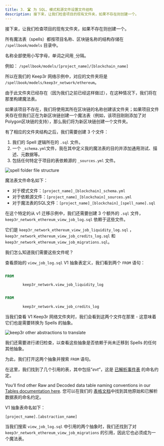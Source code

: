 ```yaml
---
title: 3. 🛣️ 为 SQL、模式和源文件设置文件结构
description: 接下来，让我们检查项目的现有文件夹，如果不存在则创建一个。
---
```


接下来，让我们检查项目的现有文件夹，如果不存在则创建一个。

所有魔法表（spells）都按项目名称、区块链名称的结构存储在 `/spellbook/models` 目录中。

名称全部使用小写字母，单词之间用`_`分隔。

例如： `/spellbook/models/[project_name]/[blockchain_name]`

所以在我们的 Keep3r 网络示例中，对应的文件夹将是 `/spellbook/models/keep3r_network/ethereum`。

由于此文件夹已经存在（因为我们之前已经这样做过），在这种情况下，我们将在那里构建魔法表。

如果该项目不存在，我们将使用其所在区块链的名称创建该文件夹；如果项目文件夹存在但我们正在为新区块链创建一个魔法表（例如，该项目刚刚添加了对Polygon区块链的支持），那么我们将为新区块链创建一个文件夹。

有了相应的文件夹结构之后，我们需要创建 3 个文件：

1. 我们的 Spell 逻辑所在的 `.sql` 文件。
2. 一个 `_schema.yml`文件，我在其中定义我的魔法表的目的并添加通用测试、描述、元数据等。
3. 包括任何特定于项目的表依赖源的 `_sources.yml` 文件。

![spell folder file structure](images/spell-folder-file-structure.jpg)

魔法表文件命名如下：

* 对于模式文件：`[project_name]_[blockchain]_schema.yml`
* 对于依赖源文件：`[project_name]_[blockchain]_sources.yml`
* 对于魔法表的SQL文件：`[project_name]_[blockchain]_[spell_name].sql`

在这个特定的从 v1 迁移示例中，我们还需要创建 3 个额外的 `.sql` 文件，`keep3r_network_ethereum_view_job_log.sql` 依赖于这些文件。

它们是 `keep3r_network_ethereum_view_job_liquidity_log.sql` ，`keep3r_network_ethereum_view_job_credits_log.sql` 和 `keep3r_network_ethereum_view_job_migrations.sql`。

我们怎么知道我们需要这些文件呢？

查看原始的 `view_job_log.sql` V1 抽象表定义，我们看到两个 `FROM` 语句：

```sql

FROM

        keep3r_network.view_job_liquidity_log

```

```sql

FROM

        keep3r_network.view_job_credits_log

```

当我们查看 V1 Keep3r 网络文件夹时，我们会看到这两个文件在那里 - 这意味着它们也是需要转换为 Spells 的抽象。

![keep3r other abstractions to translate](images/keep3r-other-abstractions-to-translate.png)

我们还需要进行递归检查，以查看这些抽象是否依赖于尚未迁移到 Spells 的任何其他抽象。

为此，我们打开这两个抽象并搜索 `FROM` 语句。

在这里，我们找到了几个引用的表，其中包括“_evt_”，这是 [已解析事件表](../../reference/tables/v2/decoded/event-logs.md) 的命名约定。

You’ll find other Raw and Decoded data table naming conventions in our [Tables documentation here](../../reference/tables/index.md). 
您可以在我们的 [表格文档](../../reference/tables/index.md)中找到其他原始和已解析数据表的命名约定。

V1 抽象表命名如下：

`[project_name].[abstraction_name]`

当我们搜索 `view_job_log.sql` 中引用的两个抽象时，我们还找到了对 `keep3r_network_ethereum_view_job_migrations` 的引用，因此它也必须成为一个魔法表。